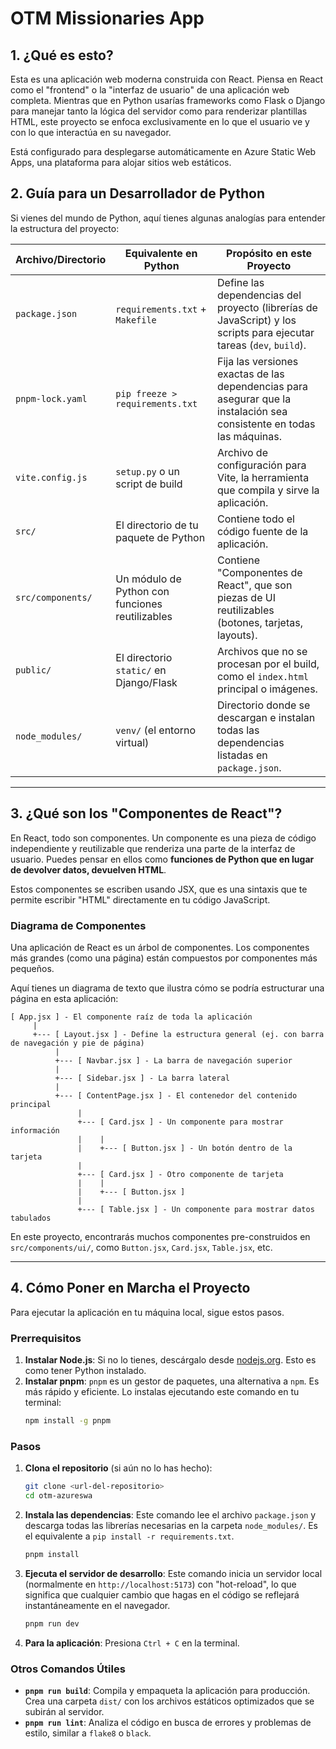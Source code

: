 # OTM Missionaries App

## 1. ¿Qué es esto?

Esta es una aplicación web moderna construida con React. Piensa en React como el "frontend" o la "interfaz de usuario" de una aplicación web completa. Mientras que en Python usarías frameworks como Flask o Django para manejar tanto la lógica del servidor como para renderizar plantillas HTML, este proyecto se enfoca exclusivamente en lo que el usuario ve y con lo que interactúa en su navegador.

Está configurado para desplegarse automáticamente en Azure Static Web Apps, una plataforma para alojar sitios web estáticos.

## 2. Guía para un Desarrollador de Python

Si vienes del mundo de Python, aquí tienes algunas analogías para entender la estructura del proyecto:

| Archivo/Directorio         | Equivalente en Python                                                                                             | Propósito en este Proyecto                                                                                             |
| -------------------------- | ----------------------------------------------------------------------------------------------------------------- | ---------------------------------------------------------------------------------------------------------------------- |
| `package.json`             | `requirements.txt` + `Makefile`                                                                                   | Define las dependencias del proyecto (librerías de JavaScript) y los scripts para ejecutar tareas (`dev`, `build`).     |
| `pnpm-lock.yaml`           | `pip freeze > requirements.txt`                                                                                   | Fija las versiones exactas de las dependencias para asegurar que la instalación sea consistente en todas las máquinas. |
| `vite.config.js`           | `setup.py` o un script de build                                                                                   | Archivo de configuración para Vite, la herramienta que compila y sirve la aplicación.                                  |
| `src/`                     | El directorio de tu paquete de Python                                                                             | Contiene todo el código fuente de la aplicación.                                                                       |
| `src/components/`          | Un módulo de Python con funciones reutilizables                                                                   | Contiene "Componentes de React", que son piezas de UI reutilizables (botones, tarjetas, layouts).                      |
| `public/`                  | El directorio `static/` en Django/Flask                                                                           | Archivos que no se procesan por el build, como el `index.html` principal o imágenes.                                   |
| `node_modules/`            | `venv/` (el entorno virtual)                                                                                      | Directorio donde se descargan e instalan todas las dependencias listadas en `package.json`.                            |

---

## 3. ¿Qué son los "Componentes de React"?

En React, todo son componentes. Un componente es una pieza de código independiente y reutilizable que renderiza una parte de la interfaz de usuario. Puedes pensar en ellos como **funciones de Python que en lugar de devolver datos, devuelven HTML**.

Estos componentes se escriben usando JSX, que es una sintaxis que te permite escribir "HTML" directamente en tu código JavaScript.

### Diagrama de Componentes

Una aplicación de React es un árbol de componentes. Los componentes más grandes (como una página) están compuestos por componentes más pequeños.

Aquí tienes un diagrama de texto que ilustra cómo se podría estructurar una página en esta aplicación:

```
[ App.jsx ] - El componente raíz de toda la aplicación
     |
     +--- [ Layout.jsx ] - Define la estructura general (ej. con barra de navegación y pie de página)
          |
          +--- [ Navbar.jsx ] - La barra de navegación superior
          |
          +--- [ Sidebar.jsx ] - La barra lateral
          |
          +--- [ ContentPage.jsx ] - El contenedor del contenido principal
               |
               +--- [ Card.jsx ] - Un componente para mostrar información
               |    |
               |    +--- [ Button.jsx ] - Un botón dentro de la tarjeta
               |
               +--- [ Card.jsx ] - Otro componente de tarjeta
               |    |
               |    +--- [ Button.jsx ]
               |
               +--- [ Table.jsx ] - Un componente para mostrar datos tabulados
```

En este proyecto, encontrarás muchos componentes pre-construidos en `src/components/ui/`, como `Button.jsx`, `Card.jsx`, `Table.jsx`, etc.

---

## 4. Cómo Poner en Marcha el Proyecto

Para ejecutar la aplicación en tu máquina local, sigue estos pasos.

### Prerrequisitos

1.  **Instalar Node.js**: Si no lo tienes, descárgalo desde [nodejs.org](https://nodejs.org/). Esto es como tener Python instalado.
2.  **Instalar pnpm**: `pnpm` es un gestor de paquetes, una alternativa a `npm`. Es más rápido y eficiente. Lo instalas ejecutando este comando en tu terminal:
    ```bash
    npm install -g pnpm
    ```

### Pasos

1.  **Clona el repositorio** (si aún no lo has hecho):
    ```bash
    git clone <url-del-repositorio>
    cd otm-azureswa
    ```

2.  **Instala las dependencias**:
    Este comando lee el archivo `package.json` y descarga todas las librerías necesarias en la carpeta `node_modules/`. Es el equivalente a `pip install -r requirements.txt`.
    ```bash
    pnpm install
    ```

3.  **Ejecuta el servidor de desarrollo**:
    Este comando inicia un servidor local (normalmente en `http://localhost:5173`) con "hot-reload", lo que significa que cualquier cambio que hagas en el código se reflejará instantáneamente en el navegador.
    ```bash
    pnpm run dev
    ```

4.  **Para la aplicación**:
    Presiona `Ctrl + C` en la terminal.

### Otros Comandos Útiles

-   **`pnpm run build`**: Compila y empaqueta la aplicación para producción. Crea una carpeta `dist/` con los archivos estáticos optimizados que se subirán al servidor.
-   **`pnpm run lint`**: Analiza el código en busca de errores y problemas de estilo, similar a `flake8` o `black`.

